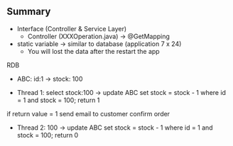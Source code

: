 ## Summary
- Interface (Controller & Service Layer)
  - Controller (XXXOperation.java) -> @GetMapping
- static variable -> similar to database (application 7 x 24)
  - You will lost the data after the restart the app

RDB
- ABC: id:1 -> stock: 100

- Thread 1: select stock:100 -> update ABC set stock = stock - 1 where id = 1 and stock = 100;
return 1

if return value = 1
  send email to customer confirm order

- Thread 2: 100 -> update ABC set stock = stock - 1 where id = 1 and stock = 100;
return 0